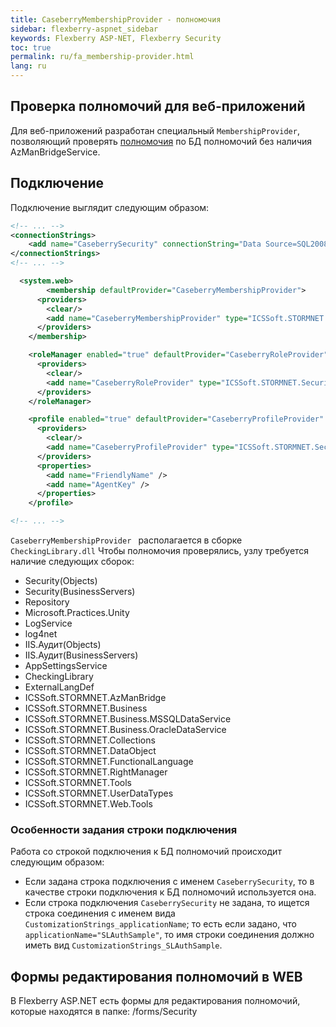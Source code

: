 ```yaml
---
title: CaseberryMembershipProvider - полномочия
sidebar: flexberry-aspnet_sidebar
keywords: Flexberry ASP-NET, Flexberry Security
toc: true
permalink: ru/fa_membership-provider.html
lang: ru
---
```


## Проверка полномочий для веб-приложений

Для веб-приложений разработан специальный `MembershipProvider`, позволяющий проверять [полномочия](efs_right-manager-module.html) по БД полномочий без наличия AzManBridgeService.

## Подключение

Подключение выглядит следующим образом:

``` xml
<!-- ... -->
<connectionStrings>
    <add name="CaseberrySecurity" connectionString="Data Source=SQL2008R2;Initial Catalog=Test;Integrated Security=False;USER ID=editor;Password=123456;" providerName="ICSSoft.STORMNET.Business.MSSQLDataService, ICSSoft.STORMNET.Business.MSSQLDataService, Version=1.0.0.1, Culture=neutral, PublicKeyToken=49b42003269a4a66"/>
</connectionStrings>
<!-- ... -->

  <system.web>
        <membership defaultProvider="CaseberryMembershipProvider">
      <providers>
        <clear/>
        <add name="CaseberryMembershipProvider" type="ICSSoft.STORMNET.Security.CaseberryMembershipProvider" applicationName="SLAuthSample"/>
      </providers>
    </membership>

    <roleManager enabled="true" defaultProvider="CaseberryRoleProvider">
      <providers>
        <clear/>
        <add name="CaseberryRoleProvider" type="ICSSoft.STORMNET.Security.CaseberryRoleProvider" applicationName="SLAuthSample" />
      </providers>
    </roleManager>

    <profile enabled="true" defaultProvider="CaseberryProfileProvider" automaticSaveEnabled="false">
      <providers>
        <clear/>
        <add name="CaseberryProfileProvider" type="ICSSoft.STORMNET.Security.CaseberryProfileProvider" applicationName="SLAuthSample"/>
      </providers>
      <properties>
        <add name="FriendlyName" />
        <add name="AgentKey" />
      </properties>
    </profile>

<!-- ... -->
```

`CaseberryMembershipProvider ` располагается в сборке `CheckingLibrary.dll`
Чтобы полномочия проверялись, узлу требуется наличие следующих сборок:

* Security(Objects)
* Security(BusinessServers)
* Repository
* Microsoft.Practices.Unity
* LogService
* log4net
* IIS.Аудит(Objects)
* IIS.Аудит(BusinessServers)
* AppSettingsService
* CheckingLibrary
* ExternalLangDef
* ICSSoft.STORMNET.AzManBridge
* ICSSoft.STORMNET.Business
* ICSSoft.STORMNET.Business.MSSQLDataService
* ICSSoft.STORMNET.Business.OracleDataService
* ICSSoft.STORMNET.Collections
* ICSSoft.STORMNET.DataObject
* ICSSoft.STORMNET.FunctionalLanguage
* ICSSoft.STORMNET.RightManager
* ICSSoft.STORMNET.Tools
* ICSSoft.STORMNET.UserDataTypes
* ICSSoft.STORMNET.Web.Tools

### Особенности задания строки подключения

Работа со строкой подключения к БД полномочий происходит следующим образом:

* Если задана строка подключения с именем `CaseberrySecurity`, то в качестве строки подключения к БД полномочий используется она.
* Если строка подключения `CaseberrySecurity` не задана, то ищется строка соединения с именем  вида `CustomizationStrings_applicationName`; то есть если задано, что `applicationName="SLAuthSample"`, то имя строки соединения должно иметь вид `CustomizationStrings_SLAuthSample`.

## Формы редактирования полномочий в WEB

В Flexberry ASP.NET есть формы для редактирования полномочий, которые находятся в папке: /forms/Security
